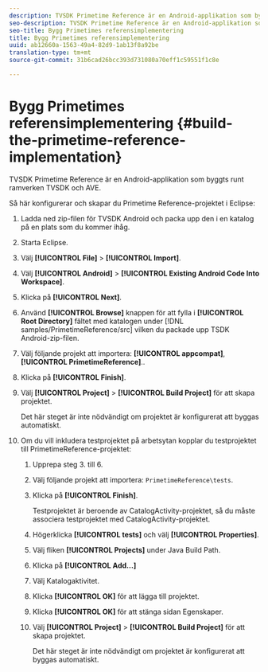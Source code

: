 ```yaml
---
description: TVSDK Primetime Reference är en Android-applikation som byggts runt ramverken TVSDK och AVE.
seo-description: TVSDK Primetime Reference är en Android-applikation som byggts runt ramverken TVSDK och AVE.
seo-title: Bygg Primetimes referensimplementering
title: Bygg Primetimes referensimplementering
uuid: ab12660a-1563-49a4-82d9-1ab13f8a92be
translation-type: tm+mt
source-git-commit: 31b6cad26bcc393d731080a70eff1c59551f1c8e

---
```



# Bygg Primetimes referensimplementering {#build-the-primetime-reference-implementation}

TVSDK Primetime Reference är en Android-applikation som byggts runt ramverken TVSDK och AVE.

Så här konfigurerar och skapar du Primetime Reference-projektet i Eclipse:

1. Ladda ned zip-filen för TVSDK Android och packa upp den i en katalog på en plats som du kommer ihåg.
1. Starta Eclipse.
1. Välj **[!UICONTROL File]** > **[!UICONTROL Import]**.
1. Välj **[!UICONTROL Android]** > **[!UICONTROL Existing Android Code Into Workspace]**.
1. Klicka på **[!UICONTROL Next]**.
1. Använd **[!UICONTROL Browse]** knappen för att fylla i **[!UICONTROL Root Directory]** fältet med katalogen under [!DNL samples/PrimetimeReference/src] vilken du packade upp TSDK Android-zip-filen.
1. Välj följande projekt att importera: **[!UICONTROL appcompat]**, **[!UICONTROL PrimetimeReference]**..
1. Klicka på **[!UICONTROL Finish]**.
1. Välj **[!UICONTROL Project]** > **[!UICONTROL Build Project]** för att skapa projektet.

   Det här steget är inte nödvändigt om projektet är konfigurerat att byggas automatiskt.
1. Om du vill inkludera testprojektet på arbetsytan kopplar du testprojektet till PrimetimeReference-projektet:
   1. Upprepa steg 3. till 6.
   1. Välj följande projekt att importera: `PrimetimeReference\tests`.
   1. Klicka på **[!UICONTROL Finish]**.

      Testprojektet är beroende av CatalogActivity-projektet, så du måste associera testprojektet med CatalogActivity-projektet.
   1. Högerklicka **[!UICONTROL tests]** och välj **[!UICONTROL Properties]**.
   1. Välj fliken **[!UICONTROL Projects]** under Java Build Path.
   1. Klicka på **[!UICONTROL Add...]**
   1. Välj Katalogaktivitet.
   1. Klicka **[!UICONTROL OK]** för att lägga till projektet.
   1. Klicka **[!UICONTROL OK]** för att stänga sidan Egenskaper.
   1. Välj **[!UICONTROL Project]** > **[!UICONTROL Build Project]** för att skapa projektet.

      Det här steget är inte nödvändigt om projektet är konfigurerat att byggas automatiskt.

